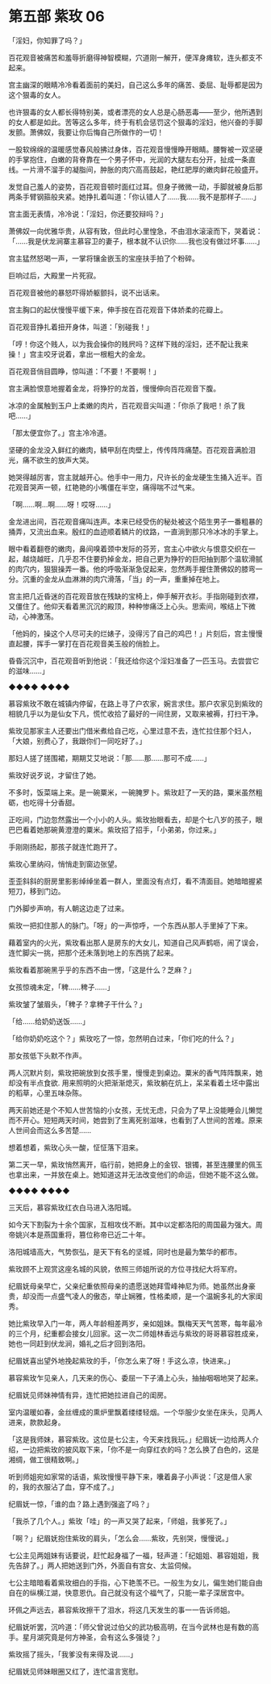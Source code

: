 # 第五部 紫玫 06

「淫妇，你知罪了吗？」

百花观音被痛苦和羞辱折磨得神智模糊，穴道刚一解开，便浑身瘫软，连头都支不起来。

宫主幽深的眼睛冷冷看着面前的美妇，自己这么多年的痛苦、委屈、耻辱都是因为这个狠毒的女人。

也许狠毒的女人都长得特别美，或者漂亮的女人总是心肠恶毒——至少，他所遇到的女人都是如此。苦等这么多年，终于有机会惩罚这个狠毒的淫妇，他兴奋的手脚发颤。萧佛奴，我要让你后悔自己所做作的一切！

一股软绵绵的温暖感觉春风般拂过身体，百花观音慢慢睁开眼睛。腰臀被一双坚硬的手掌抱住，白嫩的背脊靠在一个男子怀中，光润的大腿左右分开，扯成一条直线。一片滑不溜手的凝脂间，肿胀的肉穴高高鼓起，艳红肥厚的嫩肉鲜花般盛开。

发觉自己羞人的姿势，百花观音顿时面红过耳。但身子微微一动，手脚就被身后那两条手臂钢箍般夹紧。她挣扎着叫道：「你认错人了……我……我不是那样子……」

宫主面无表情，冷冷说：「淫妇，你还要狡辩吗？」

萧佛奴一向优雅华贵，从容有致，但此时心里惶急，不由泪水滚滚而下，哭着说：「……我是伏龙涧寨主慕容卫的妻子，根本就不认识你……我也没有做过坏事……」

宫主猛然怒喝一声，一掌将镶金嵌玉的宝座扶手拍了个粉碎。

巨响过后，大殿里一片死寂。

百花观音被他的暴怒吓得娇躯颤抖，说不出话来。

宫主胸口的起伏慢慢平缓下来，伸手按在百花观音下体娇柔的花瓣上。

百花观音挣扎着扭开身体，叫道：「别碰我！」

「哼！你这个贱人，以为我会操你的贱屄吗？这样下贱的淫妇，还不配让我来操！」宫主咬牙说着，拿出一根粗大的金龙。

百花观音俏目圆睁，惊叫道：「不要！不要啊！」

宫主满脸恨意地握着金龙，将狰狞的龙首，慢慢伸向百花观音下腹。

冰凉的金属触到玉户上柔嫩的肉片，百花观音尖叫道：「你杀了我吧！杀了我吧……」

「那太便宜你了。」宫主冷冷道。

坚硬的金龙没入鲜红的嫩肉，鳞甲刮在肉壁上，传传阵阵痛楚。百花观音满脸泪光，痛不欲生的放声大哭。

她哭得越厉害，宫主就越开心。他手中一用力，尺许长的金龙硬生生捅入近半。百花观音哭声一顿，红艳艳的小嘴僵在半空，痛得喘不过气来。

「啊……啊…啊……呀！哎呀……」

金龙进出间，百花观音痛叫连声。本来已经受伤的秘处被这个陌生男子一番粗暴的捅弄，又流出血来。殷红的血迹顺着鳞片的纹路，一直淌到那只冷冰冰的手掌上。

眼中看着翻卷的嫩肉，鼻间嗅着颈中发际的芬芳，宫主心中欲火与恨意交织在一起，越烧越旺，几乎忍不住要扔掉金龙，把自己更为狰狞的巨阳抽到那个温软滑腻的肉穴内，狠狠操弄一番。他的呼吸渐渐急促起来，忽然两手握住萧佛奴的膝弯一分。沉重的金龙从血淋淋的肉穴滑落，「当」的一声，重重掉在地上。

宫主把几近昏迷的百花观音放在残缺的宝椅上，伸手解开衣衫。手指刚碰到衣襟，又僵住了。他仰天看着黑沉沉的殿顶，种种惨痛泛上心头。思索间，喉结上下微动，心神激荡。

「他妈的，操这个人尽可夫的烂婊子，没得污了自己的鸡巴！」片刻后，宫主慢慢直起腰，挥手一掌打在百花观音美玉般的俏脸上。

昏昏沉沉中，百花观音听到他说：「我还给你这个淫妇准备了一匹玉马。去尝尝它的滋味……」

◆◆◆◆ ◆◆◆◆

慕容紫玫不敢在城镇内停留，在路上寻了户农家，婉言求住。那户农家见到紫玫的相貌几乎以为是仙女下凡，慌忙收拾了最好的一间住房，又取来被褥，打扫干净。

紫玫见那家主人还要出门借米煮给自己吃，心里过意不去，连忙拉住那个妇人，「大娘，别费心了，我跟你们一同吃好了。」

那妇人搓了搓围裙，期期艾艾地说：「那……那……那可不成……」

紫玫好说歹说，才留住了她。

不多时，饭菜端上来。是一碗粟米，一碗腌罗卜。紫玫赶了一天的路，粟米虽然粗砺，也吃得十分香甜。

正吃间，门边忽然露出一个小小的人头。紫玫抬眼看去，却是个七八岁的孩子，眼巴巴看着她那碗黄澄澄的粟米。紫玫招了招手，「小弟弟，你过来。」

手刚刚扬起，那孩子就连忙跑开了。

紫玫心里纳闷，悄悄走到窗边张望。

歪歪斜斜的厨房里影影绰绰坐着一群人，里面没有点灯，看不清面目。她暗暗握紧短刀，移到门边。

门外脚步声响，有人朝这边走了过来。

紫玫一把扣住那人的脉门。「呀」的一声惊呼，一个东西从那人手里掉了下来。

藉着室内的火光，紫玫看出那人是房东的大女儿，知道自己风声鹤呖，闹了误会，连忙脚尖一挑，把那个还未落到地上的东西挑了起来。

紫玫看着那碗黑乎乎的东西不由一愣，「这是什么？芝麻？」

女孩惊魂未定，「稗……稗子……」

紫玫皱了皱眉头，「稗子？拿稗子干什么？」

「给……给奶奶送饭……」

「给你奶奶吃这个？」紫玫吃了一惊，忽然明白过来，「你们吃的什么？」

那女孩低下头默不作声。

两人沉默片刻，紫玫把碗放到女孩手里，慢慢走到桌边。粟米的香气阵阵飘来，她却没有半点食欲. 用来照明的火把渐渐熄灭，紫玫躺在炕上，呆呆看着土坯中露出的稻草，心里五味杂陈。

两天前她还是个不知人世苦恼的小女孩，无忧无虑，只会为了早上没能睡会儿懒觉而不开心。短短两天时间，她尝到了生离死别滋味，也看到了人世间的苦难。原来人世间会而这么多苦楚……

想着想着，紫玫心头一酸，怔怔落下泪来。

第二天一早，紫玫悄然离开，临行前，她把身上的金钗、银镯，甚至连腰里的佩玉也拿出来，一并放在桌上。她知道这并无法改变他们的命运，但她不能不这么做。

◆◆◆◆ ◆◆◆◆

三天后，慕容紫玫红衣白马进入洛阳城。

如今天下割裂为十余个国家，互相攻伐不断。其中以定都洛阳的周国最为强大。周帝姚兴本是燕国重将，篡位称帝已近二十年。

洛阳城墙高大，气势恢弘，是天下有名的坚城，同时也是最为繁华的都市。

紫玫顾不上观赏这座名城的风貌，依照三师姐所说的方位寻找纪大将军府。

纪眉妩母亲早亡，父亲纪重依照母亲的遗愿送她拜雪峰神尼为师。她虽然出身豪贵，却没而一点盛气凌人的傲态，举止娴雅，性格柔顺，是一个温婉多礼的大家闺秀。

她比紫玫早入门一年，两人年龄相差两岁，亲如姐妹。飘梅天天气苦寒，每年最冷的三个月，纪重都会接女儿回家。这一次二师姐林香远与紫玫的哥哥慕容胜成亲，她也一同赶到伏龙涧，婚礼之后才回到洛阳。

纪眉妩喜出望外地挽起紫玫的手，「你怎么来了呀！手这么凉，快进来。」

慕容紫玫乍见亲人，几天来的伤心、委屈一下子涌上心头，抽抽咽咽地哭了起来。

纪眉妩见师妹神情有异，连忙把她拉进自己的闺房。

室内温暖如春，金丝缠成的熏炉里飘着缕缕轻烟。一个华服少女坐在床头，见两人进来，款款起身。

「这是我师妹，慕容紫玫。这位是七公主，今天来找我玩。」纪眉妩一边给两人介绍，一边把紫玫的披风取下来，「你不是一向穿红衣的吗？怎么换了白色的，这是湘绸，做工很精致啊。」

听到师姐宛如家常的话语，紫玫慢慢平静下来，囔着鼻子小声说：「这是借人家的，我的衣服沾了血，穿不成了。」

纪眉妩一惊，「谁的血？路上遇到强盗了吗？」

「我杀了几个人。」紫玫「哇」的一声又哭了起来，「师姐，我爹死了。」

「啊？」纪眉妩抱住紫玫的肩头，「怎么会……紫玫，先别哭，慢慢说。」

七公主见两姐妹有话要说，赶忙起身福了一福，轻声道：「纪姐姐、慕容姐姐，我先告辞了。」两人把她送到门外，外面自有宫女、太监伺候。

七公主暗暗看着紫玫细白的手指，心下艳羡不已。一般生为女儿，偏生她们能自由自在的纵横江湖，快意恩仇。自己就没有这个福气了，只能一辈子深居宫中。

环佩之声远去，慕容紫玫擦干了泪水，将这几天发生的事一一告诉师姐。

纪眉妩听罢，沉吟道：「师父曾说过伯父的武功极高明，在当今武林也是有数的高手。星月湖究竟是何方神圣，会有这么多强徒？」

紫玫摇了摇头，「我爹没有来得及说……」

纪眉妩见师妹眼圈又红了，连忙温言宽慰。

